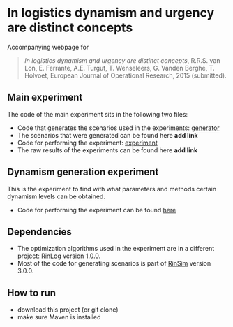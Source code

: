# In logistics dynamism and urgency are distinct concepts
Accompanying webpage for

 > *In logistics dynamism and urgency are distinct concepts*, R.R.S. van Lon, E. Ferrante, A.E. Turgut, T. Wenseleers, G. Vanden Berghe, T. Holvoet, European Journal of Operational Research, 2015 (submitted).

## Main experiment
The code of the main experiment sits in the following two files:
 + Code that generates the scenarios used in the experiments: [generator](src/main/java/com/github/rinde/dynurg/Generator.java)
 + The scenarios that were generated can be found here __add link__
 + Code for performing the experiment: [experiment](src/main/java/com/github/rinde/dynurg/Experimentation.java)
 + The raw results of the experiments can be found here __add link__


## Dynamism generation experiment
This is the experiment to find with what parameters and methods certain dynamism levels can be obtained.
 + Code for performing the experiment can be found [here]([experiment](src/main/java/com/github/rinde/dynurg/Experimentation.java))

## Dependencies
 + The optimization algorithms used in the experiment are in a different project: [RinLog](http://github.com/rinde/RinLog) version 1.0.0. 
 + Most of the code for generating scenarios is part of [RinSim](http://github.com/rinde/RinSim) version 3.0.0.

## How to run

 + download this project (or git clone)
 + make sure Maven is installed



